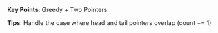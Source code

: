 **Key Points**:
Greedy + Two Pointers

**Tips**:
Handle the case where head and tail pointers overlap (count += 1)
